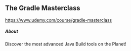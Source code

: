 ## The Gradle Masterclass

https://www.udemy.com/course/gradle-masterclass

##### About

Discover the most advanced Java Build tools on the Planet!


